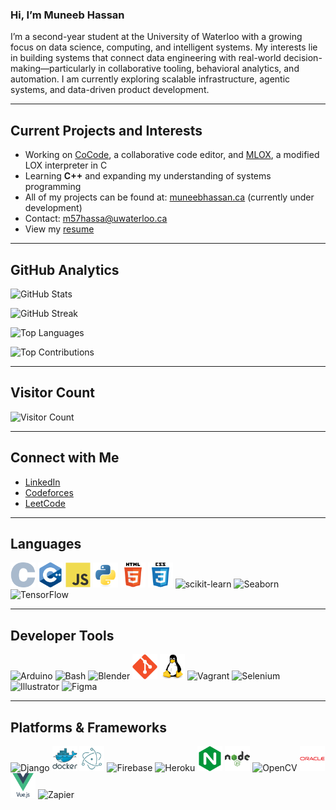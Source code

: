 ### Hi, I’m Muneeb Hassan

I’m a second-year student at the University of Waterloo with a growing focus on data science, computing, and intelligent systems. My interests lie in building systems that connect data engineering with real-world decision-making—particularly in collaborative tooling, behavioral analytics, and automation. I am currently exploring scalable infrastructure, agentic systems, and data-driven product development.

---

## Current Projects and Interests

- Working on [CoCode](https://github.com/Koiiichi/CoCode), a collaborative code editor, and [MLOX](https://github.com/Koiiichi/mlox), a modified LOX interpreter in C
- Learning **C++** and expanding my understanding of systems programming
- All of my projects can be found at: [muneebhassan.ca](https://muneebhassan.ca) (currently under development)
- Contact: [m57hassa@uwaterloo.ca](mailto:m57hassa@uwaterloo.ca)
- View my [resume](https://docs.google.com/document/d/1eUIjlAxwQq06jw0deb7qMy5PFs4Ko4eP66Y23GB_FCU/edit?usp=sharing)

---

## GitHub Analytics

![GitHub Stats](https://github-readme-stats.vercel.app/api?username=koiiichi&theme=gotham&hide_border=false&include_all_commits=true&count_private=true)

![GitHub Streak](https://streak-stats.demolab.com?user=koiiichi&theme=gotham&hide_border=false)

![Top Languages](https://github-readme-stats.vercel.app/api/top-langs/?username=koiiichi&theme=gotham&hide_border=false&layout=compact)

![Top Contributions](https://github-contributor-stats.vercel.app/api?username=koiiichi&limit=5&theme=dark&combine_all_yearly_contributions=true)

---

## Visitor Count

![Visitor Count](https://komarev.com/ghpvc/?username=koiiichi&label=Profile%20Views&color=0e75b6&style=flat)

---

## Connect with Me

- [LinkedIn](https://linkedin.com/in/muneeb-hassan-252110309)
- [Codeforces](https://codeforces.com/profile/koiiichi)
- [LeetCode](https://leetcode.com/koiiichi)

---

## Languages

<p align="left">
  <img src="https://raw.githubusercontent.com/devicons/devicon/master/icons/c/c-original.svg" alt="C" width="40"/>
  <img src="https://raw.githubusercontent.com/devicons/devicon/master/icons/cplusplus/cplusplus-original.svg" alt="C++" width="40"/>
  <img src="https://raw.githubusercontent.com/devicons/devicon/master/icons/javascript/javascript-original.svg" alt="JavaScript" width="40"/>
  <img src="https://raw.githubusercontent.com/devicons/devicon/master/icons/python/python-original.svg" alt="Python" width="40"/>
  <img src="https://raw.githubusercontent.com/devicons/devicon/master/icons/html5/html5-original-wordmark.svg" alt="HTML" width="40"/>
  <img src="https://raw.githubusercontent.com/devicons/devicon/master/icons/css3/css3-original-wordmark.svg" alt="CSS" width="40"/>
  <img src="https://upload.wikimedia.org/wikipedia/commons/0/05/Scikit_learn_logo_small.svg" alt="scikit-learn" width="40"/>
  <img src="https://seaborn.pydata.org/_images/logo-mark-lightbg.svg" alt="Seaborn" width="40"/>
  <img src="https://www.vectorlogo.zone/logos/tensorflow/tensorflow-icon.svg" alt="TensorFlow" width="40"/>
</p>

---

## Developer Tools

<p align="left">
  <img src="https://cdn.worldvectorlogo.com/logos/arduino-1.svg" alt="Arduino" width="40"/>
  <img src="https://www.vectorlogo.zone/logos/gnu_bash/gnu_bash-icon.svg" alt="Bash" width="40"/>
  <img src="https://download.blender.org/branding/community/blender_community_badge_white.svg" alt="Blender" width="40"/>
  <img src="https://raw.githubusercontent.com/devicons/devicon/master/icons/git/git-original.svg" alt="Git" width="40"/>
  <img src="https://raw.githubusercontent.com/devicons/devicon/master/icons/linux/linux-original.svg" alt="Linux" width="40"/>
  <img src="https://www.vectorlogo.zone/logos/vagrantup/vagrantup-icon.svg" alt="Vagrant" width="40"/>
  <img src="https://raw.githubusercontent.com/detain/svg-logos/780f25886640cef088af994181646db2f6b1a3f8/svg/selenium-logo.svg" alt="Selenium" width="40"/>
  <img src="https://www.vectorlogo.zone/logos/adobe_illustrator/adobe_illustrator-icon.svg" alt="Illustrator" width="40"/>
  <img src="https://www.vectorlogo.zone/logos/figma/figma-icon.svg" alt="Figma" width="40"/>
</p>

---

## Platforms & Frameworks

<p align="left">
  <img src="https://cdn.worldvectorlogo.com/logos/django.svg" alt="Django" width="40"/>
  <img src="https://raw.githubusercontent.com/devicons/devicon/master/icons/docker/docker-original-wordmark.svg" alt="Docker" width="40"/>
  <img src="https://raw.githubusercontent.com/devicons/devicon/master/icons/electron/electron-original.svg" alt="Electron" width="40"/>
  <img src="https://www.vectorlogo.zone/logos/firebase/firebase-icon.svg" alt="Firebase" width="40"/>
  <img src="https://www.vectorlogo.zone/logos/heroku/heroku-icon.svg" alt="Heroku" width="40"/>
  <img src="https://raw.githubusercontent.com/devicons/devicon/master/icons/nginx/nginx-original.svg" alt="Nginx" width="40"/>
  <img src="https://raw.githubusercontent.com/devicons/devicon/master/icons/nodejs/nodejs-original-wordmark.svg" alt="Node.js" width="40"/>
  <img src="https://www.vectorlogo.zone/logos/opencv/opencv-icon.svg" alt="OpenCV" width="40"/>
  <img src="https://raw.githubusercontent.com/devicons/devicon/master/icons/oracle/oracle-original.svg" alt="Oracle" width="40"/>
  <img src="https://raw.githubusercontent.com/devicons/devicon/master/icons/vuejs/vuejs-original-wordmark.svg" alt="Vue.js" width="40"/>
  <img src="https://www.vectorlogo.zone/logos/zapier/zapier-icon.svg" alt="Zapier" width="40"/>
</p>
